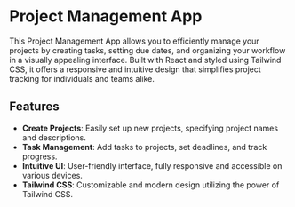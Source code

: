 # Project Management App

This Project Management App allows you to efficiently manage your projects by creating tasks, setting due dates, and organizing your workflow in a visually appealing interface. Built with React and styled using Tailwind CSS, it offers a responsive and intuitive design that simplifies project tracking for individuals and teams alike.

## Features

- **Create Projects**: Easily set up new projects, specifying project names and descriptions.
- **Task Management**: Add tasks to projects, set deadlines, and track progress.
- **Intuitive UI**: User-friendly interface, fully responsive and accessible on various devices.
- **Tailwind CSS**: Customizable and modern design utilizing the power of Tailwind CSS.
